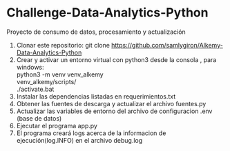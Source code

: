 # Challenge-Data-Analytics-Python
Proyecto de consumo de datos, procesamiento y actualización

1.  Clonar este repositorio: git clone https://github.com/samlygiron/Alkemy-Data-Analytics-Python</br>
2.  Crear y activar un entorno virtual con python3 desde la consola , para windows:</br> python3 -m venv venv_alkemy </br> venv_alkemy/scripts/ </br> ./activate.bat</br>
3.  Instalar las dependencias listadas en requerimientos.txt</br>
4.  Obtener las fuentes de descarga y actualizar el archivo fuentes.py</br>
5.  Actualizar las variables de entorno del archivo de configuracion .env (base de datos)</br>
6.  Ejecutar el programa app.py</br>
7.  El programa creará logs acerca de la informacion de ejecución(log.INFO) en el archivo debug.log</br>
